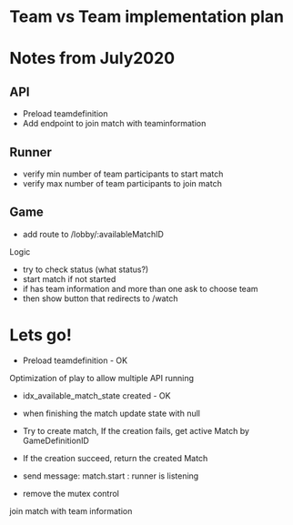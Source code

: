 # Team vs Team implementation plan 

# Notes from July2020
## API
- Preload teamdefinition
- Add endpoint to join match with teaminformation

## Runner
- verify min number of team participants to start match 
- verify max number of team participants to join match 

## Game 
- add route to /lobby/:availableMatchID

Logic
- try to check status (what status?)
- start match if not started 
- if has team information and more than one ask to choose team
- then show button that redirects to /watch 

# Lets go!

- Preload teamdefinition - OK

Optimization of play to allow multiple API running
- idx_available_match_state created - OK 

- when finishing the match update state with null
- Try to create match, If the creation fails, get active Match by GameDefinitionID
- If the creation succeed, return the created Match
- send message: match.start : runner is listening
- remove the mutex control 

join match with team information
